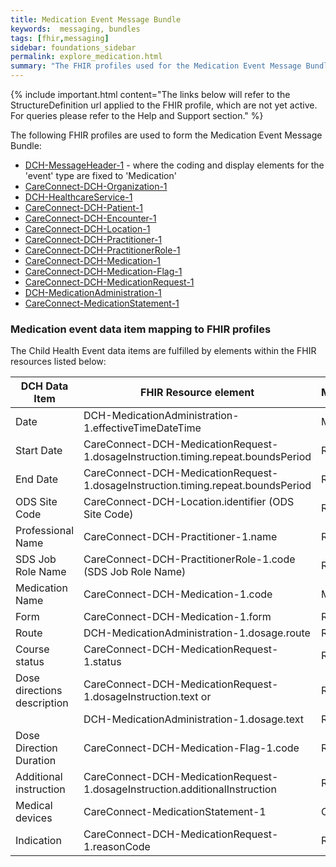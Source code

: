 ```yaml
---
title: Medication Event Message Bundle
keywords:  messaging, bundles
tags: [fhir,messaging]
sidebar: foundations_sidebar
permalink: explore_medication.html
summary: "The FHIR profiles used for the Medication Event Message Bundle"
---
```


{% include important.html content="The links below will refer to the StructureDefinition url applied to the FHIR profile, which are not yet active. For queries please refer to the Help and Support section." %}

The following FHIR profiles are used to form the Medication Event Message Bundle:

- [DCH-MessageHeader-1](https://fhir.nhs.uk/STU3/StructureDefinition/DCH-MessageHeader-1.xml) - where the coding and display elements for the 'event' type are fixed to 'Medication'
- [CareConnect-DCH-Organization-1](https://fhir.nhs.uk/STU3/StructureDefinition/CareConnect-DCH-Organization-1.xml)
- [DCH-HealthcareService-1](https://fhir.nhs.uk/STU3/StructureDefinition/DCH-HealthcareService-1.xml)
- [CareConnect-DCH-Patient-1](https://fhir.nhs.uk/STU3/StructureDefinition/CareConnect-DCH-Patient-1.xml)
- [CareConnect-DCH-Encounter-1](https://fhir.nhs.uk/STU3/StructureDefinition/CareConnect-DCH-Encounter-1.xml)
- [CareConnect-DCH-Location-1](https://fhir.nhs.uk/STU3/StructureDefinition/CareConnect-DCH-Location-1.xml)
- [CareConnect-DCH-Practitioner-1](https://fhir.nhs.uk/STU3/StructureDefinition/CareConnect-DCH-Practitioner-1.xml)
- [CareConnect-DCH-PractitionerRole-1](https://fhir.nhs.uk/STU3/StructureDefinition/CareConnect-DCH-PractitionerRole-1.xml)
- [CareConnect-DCH-Medication-1](https://fhir.nhs.uk/STU3/StructureDefinition/CareConnect-DCH-Medication-1)
- [CareConnect-DCH-Medication-Flag-1](https://fhir.nhs.uk/STU3/StructureDefinition/CareConnect-DCH-Medication-Flag-1)
- [CareConnect-DCH-MedicationRequest-1](https://fhir.nhs.uk/STU3/StructureDefinition/CareConnect-DCH-MedicationRequest-1)
- [DCH-MedicationAdministration-1](https://fhir.nhs.uk/STU3/StructureDefinition/DCH-MedicationAdministration-1)
- [CareConnect-MedicationStatement-1](https://fhir.hl7.org.uk/STU3/StructureDefinition/CareConnect-MedicationStatement-1)  


### Medication event data item mapping to FHIR profiles ###

The Child Health Event data items are fulfilled by elements within the FHIR resources listed below:

| DCH Data Item               | FHIR Resource element                                                     | Mandatory/Required/Optional |
|-----------------------------|---------------------------------------------------------------------------|-----------------------------|
| Date                        | DCH-MedicationAdministration-1.effectiveTimeDateTime                      | Mandatory                   |
| Start Date                  | CareConnect-DCH-MedicationRequest-1.dosageInstruction.timing.repeat.boundsPeriod   | Required                    |
| End Date                    | CareConnect-DCH-MedicationRequest-1.dosageInstruction.timing.repeat.boundsPeriod     | Required                    |
| ODS Site Code               | CareConnect-DCH-Location.identifier (ODS Site Code)                       | Required                    |
| Professional Name           | CareConnect-DCH-Practitioner-1.name                                       | Required                    |
| SDS Job Role Name           | CareConnect-DCH-PractitionerRole-1.code (SDS Job Role Name)       | Required                    |
| Medication Name             | CareConnect-DCH-Medication-1.code	                                | Mandatory                   |
| Form                        | CareConnect-DCH-Medication-1.form                                 | Required                    |
| Route                       | DCH-MedicationAdministration-1.dosage.route                               | Required                    |
| Course status               | CareConnect-DCH-MedicationRequest-1.status                                  | Required                    |
| Dose directions description | CareConnect-DCH-MedicationRequest-1.dosageInstruction.text or               | Required                    |
|                             | DCH-MedicationAdministration-1.dosage.text                                | Required                    |
| Dose Direction Duration     | CareConnect-DCH-Medication-Flag-1.code                                    | Required                    |
| Additional instruction      | CareConnect-DCH-MedicationRequest-1.dosageInstruction.additionalInstruction | Required                    |
| Medical devices             | CareConnect-MedicationStatement-1                                                 | Optional                    |
| Indication                  | CareConnect-DCH-MedicationRequest-1.reasonCode                                  | Required                    |          